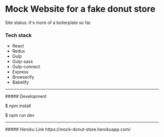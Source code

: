 # Mock Website for a fake donut store

Site status: It's more of a boilerplate so far.

### Tech stack
- React
- Redux
- Gulp
- Gulp-sass
- Gulp-connect
- Express
- Browserify
- Babelify

<hr/>
##### Development

$ npm install

$ npm run dev
<hr/>
##### Heroku Link
https://mock-donut-store.herokuapp.com/
